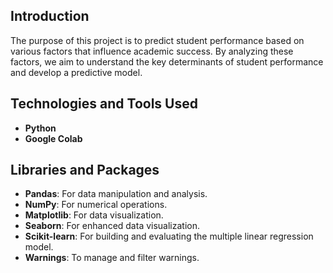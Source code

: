 ## Introduction

The purpose of this project is to predict student performance based on various factors that influence academic success. By analyzing these factors, we aim to understand the key determinants of student performance and develop a predictive model.

## Technologies and Tools Used

- **Python**
- **Google Colab**

## Libraries and Packages

- **Pandas**: For data manipulation and analysis.
- **NumPy**: For numerical operations.
- **Matplotlib**: For data visualization.
- **Seaborn**: For enhanced data visualization.
- **Scikit-learn**: For building and evaluating the multiple linear regression model.
- **Warnings**: To manage and filter warnings.
